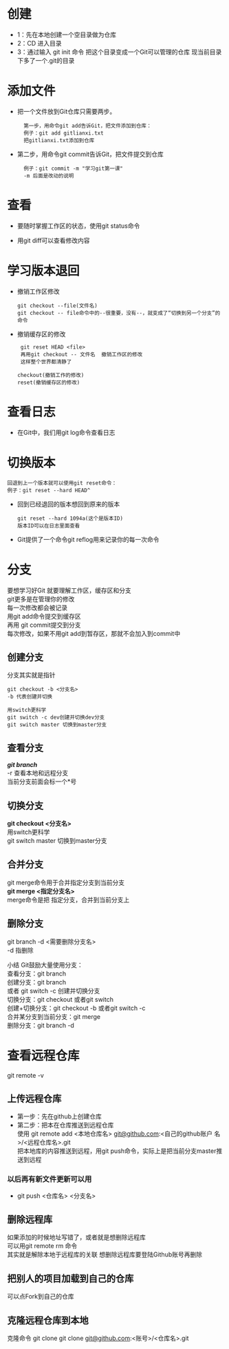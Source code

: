 # 创建
* 1：先在本地创建一个空目录做为仓库
* 2：CD 进入目录
* 3：通过输入 git init 命令 把这个目录变成一个Git可以管理的仓库
        现当前目录下多了一个.git的目录

# 添加文件
* 把一个文件放到Git仓库只需要两步。

        第一步，用命令git add告诉Git，把文件添加到仓库：
        例子：git add gitlianxi.txt
        把gitlianxi.txt添加到仓库


* 第二步，用命令git commit告诉Git，把文件提交到仓库
       
        例子：git commit -m "学习git第一课"
        -m 后面是改动的说明

# 查看
* 要随时掌握工作区的状态，使用git status命令

* 用git diff可以查看修改内容

# 学习版本退回

* 撤销工作区修改

      git checkout --file(文件名)
      git checkout -- file命令中的--很重要，没有--，就变成了“切换到另一个分支”的命令

* 撤销缓存区的修改
 
       git reset HEAD <file>
       再用git checkout -- 文件名  撤销工作区的修改 
       这样整个世界都清静了

      checkout(撤销工作的修改)  
      reset(撤销缓存区的修改)

# 查看日志


* 在Git中，我们用git log命令查看日志

# 切换版本

    回退到上一个版本就可以使用git reset命令：
    例子：git reset --hard HEAD^

* 回到已经退回的版本想回到原来的版本
  
      git reset --hard 1094a(这个是版本ID)
      版本ID可以在日志里面查看

* Git提供了一个命令git reflog用来记录你的每一次命令

# 分支
要想学习好Git 就要理解工作区，缓存区和分支  
git更多是在管理你的修改  
每一次修改都会被记录  
用git add命令提交到缓存区  
再用 git commit提交到分支  
每次修改，如果不用git add到暂存区，那就不会加入到commit中  

## 创建分支
 分支其实就是指针  

    git checkout -b <分支名>
    -b 代表创建并切换

    用switch更科学
    git switch -c dev创建并切换dev分支
    git switch master 切换到master分支

## 查看分支
***git branch***  
-r 查看本地和远程分支  
当前分支前面会标一个*号  

## 切换分支
**git checkout <分支名>**  
用switch更科学  
git switch master 切换到master分支

## 合并分支
git merge命令用于合并指定分支到当前分支  
**git merge <指定分支名>**  
merge命令是把 指定分支，合并到当前分支上

## 删除分支
git branch -d <需要删除分支名>  
-d 指删除


小结
Git鼓励大量使用分支：  
查看分支：git branch  
创建分支：git branch <name>  
或者 git switch -c <name>创建并切换分支  
切换分支：git checkout <name>或者git switch <name>  
创建+切换分支：git checkout -b <name>或者git switch -c <name>  
合并某分支到当前分支：git merge <name>  
删除分支：git branch -d <name>  

# 查看远程仓库

git remote -v

## 上传远程仓库
* 第一步：先在github上创建仓库 
* 第二步：把本在仓库推送到远程仓库   
使用 git remote add <本地仓库名> git@github.com:<自己的github账户 名>/<远程仓库名>.git  
把本地库的内容推送到远程，用git push命令，实际上是把当前分支master推送到远程

### 以后再有新文件更新可以用
* git push <仓库名> <分支名>

## 删除远程库

如果添加的时候地址写错了，或者就是想删除远程库   
可以用git remote rm <name>命令  
其实就是解除本地于远程库的关联
想删除远程库要登陆Github账号再删除

## 把别人的项目加载到自己的仓库
可以点Fork到自己的仓库

## 克隆远程仓库到本地
克隆命令
git clone 
git clone git@github.com:<账号>/<仓库名>.git


